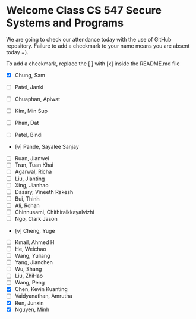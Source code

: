 # Welcome Class CS 547 Secure Systems and Programs

We are going to check our attendance today with the use of GitHub repository.
Failure to add a checkmark to your name means you are absent today =).

To add a checkmark, replace the [ ] with [x] inside the README.md file

- [x] Chung, Sam

- [ ] Patel, Janki
- [ ] Chuaphan, Apiwat
- [ ] Kim, Min Sup
- [ ] Phan, Dat
- [ ] Patel, Bindi
- [v] Pande, Sayalee Sanjay
- [ ] Ruan, Jianwei
- [ ] Tran, Tuan Khai
- [ ] Agarwal, Richa
- [ ] Liu, Jianting
- [ ] Xing, Jianhao
- [ ] Dasary, Vineeth Rakesh
- [ ] Bui, Thinh
- [ ] Ali, Rohan
- [ ] Chinnusami, Chithiraikkayalvizhi
- [ ] Ngo, Clark Jason
- [v] Cheng, Yuge
- [ ] Kmail, Ahmed H
- [ ] He, Weichao
- [ ] Wang, Yuliang
- [ ] Yang, Jianchen
- [ ] Wu, Shang
- [ ] Liu, ZhiHao
- [ ] Wang, Peng
- [x] Chen, Kevin Kuanting
- [ ] Vaidyanathan, Amrutha
- [x] Ren, Junxin
- [X] Nguyen, Minh
